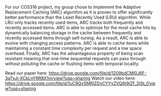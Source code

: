 For our COS316 project, my group chose to implement the Adaptive Replacement Caching (ARC) algorithm as it is proven to offer significantly better performance than the Least Recently Used (LRU) algorithm. While LRU only tracks recently used items, ARC tracks both frequently and recently accessed items. ARC is able to optimize for the most cache hits by dynamically balancing storage in the cache between frequently and recently accessed items through self-tuning. As a result, ARC is able to evolve with changing access patterns. ARC is able to cache items while maintaining a constant time complexity per request and a low space overhead. Finally, ARC has the advantageous property of being scan resistant meaning that one-time sequential requests can pass through without polluting the cache or flushing items with temporal locality. 

Read our paper here: https://drive.google.com/file/d/1209bdCMl0J6F-3qTvJi-XCkLnYRR8X1m/view?usp=sharing 
Watch our video here: https://drive.google.com/file/d/1uC9QvSMRIZDvCYYyZVQ6t9jZF_5ISt_f/view?usp=sharing

